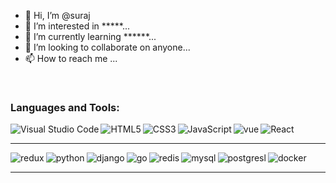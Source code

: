 - 👋 Hi, I’m @suraj
- 👀 I’m interested in *****...
- 🌱 I’m currently learning ******...
- 💞️ I’m looking to collaborate on  anyone...
- 📫 How to reach me ...

<br />

### Languages and Tools:

<img align="left" alt="Visual Studio Code"  src="https://img.shields.io/badge/Visual_Studio_Code-0078D4?style=for-the-badge&logo=visual%20studio%20code&logoColor=white" />
<img align="left" alt="HTML5"  src="https://img.shields.io/badge/HTML5-E34F26?style=for-the-badge&logo=html5&logoColor=white" />
<img align="left" alt="CSS3" src="https://img.shields.io/badge/CSS3-1572B6?style=for-the-badge&logo=css3&logoColor=white" />
<img align="left" alt="JavaScript"  src="https://img.shields.io/badge/JavaScript-F7DF1E?style=for-the-badge&logo=javascript&logoColor=black" />
<img align="left" alt="vue" src="https://img.shields.io/badge/Vue.js-35495E?style=for-the-badge&logo=vue.js&logoColor=4FC08D" />
<img align="left" alt="React" src="https://img.shields.io/badge/React-20232A?style=for-the-badge&logo=react&logoColor=61DAFB" />


<br />


---
<img align="left" alt="redux"  src="https://img.shields.io/badge/Redux-593D88?style=for-the-badge&logo=redux&logoColor=white" />
<img align="left" alt="python" src="https://img.shields.io/badge/Python-14354C?style=for-the-badge&logo=python&logoColor=white" />
<img align="left" alt="django"  src="https://img.shields.io/badge/Django-092E20?style=for-the-badge&logo=django&logoColor=white" />
<img align="left" alt="go" src="https://img.shields.io/badge/Go-00ADD8?style=for-the-badge&logo=go&logoColor=whiteg" />
<img align="left" alt="redis" src="https://img.shields.io/badge/redis-CC0000.svg?&style=for-the-badge&logo=redis&logoColor=white" />
<img align="left" alt="mysql"  src="https://img.shields.io/badge/MySQL-00000F?style=for-the-badge&logo=mysql&logoColor=white" />
<img align="left" alt="postgresl"  src="https://img.shields.io/badge/PostgreSQL-316192?style=for-the-badge&logo=postgresql&logoColor=white" />
<img align="left" alt="docker"  src="https://img.shields.io/badge/Docker-2CA5E0?style=for-the-badge&logo=docker&logoColor=white" />



<br />

---

<!---
surajmt8848/surajmt8848 is a ✨ special ✨ repository because its `README.md` (this file) appears on your GitHub profile.
You can click the Preview link to take a look at your changes.
--->
